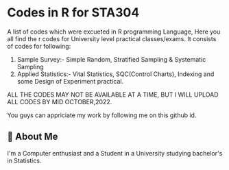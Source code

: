 
# Codes in R for STA304

A list of codes which were excueted in R programming Language, Here 
you all find the r codes for University level practical classes/exams.
It consists of codes for following:

1. Sample Survey:- Simple Random, Stratified Sampling & Systematic 
                    Sampling
2. Applied Statistics:- Vital Statistics, SQC(Control Charts), Indexing
                        and some Design of Experiment practical.


ALL THE CODES MAY NOT BE AVAILABLE AT A TIME, BUT I WILL UPLOAD ALL
CODES BY MID OCTOBER,2022.

You guys can appriciate my work by following me on this github id.


## 🚀 About Me
I'm a Computer enthusiast and a Student in a University studying bachelor's in Statistics.


